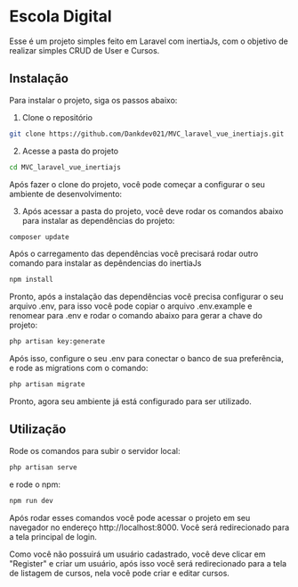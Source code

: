 # Escola Digital
Esse é um projeto simples feito em Laravel com inertiaJs, 
com o objetivo de realizar simples CRUD de User e Cursos.


## Instalação
Para instalar o projeto, siga os passos abaixo:

1. Clone o repositório
```bash
git clone https://github.com/Dankdev021/MVC_laravel_vue_inertiajs.git
```
2. Acesse a pasta do projeto
```bash
cd MVC_laravel_vue_inertiajs
```
Após fazer o clone do projeto, você pode começar a configurar o seu ambiente de desenvolvimento:

3. Após acessar a pasta do projeto, você deve rodar os comandos abaixo para instalar as dependências do projeto:
```bash
composer update
```
Após o carregamento das dependências você precisará rodar outro comando para instalar as depêndencias do inertiaJs
```bash
npm install
```
Pronto, após a instalação das dependências você precisa configurar o seu arquivo .env, para isso você pode copiar o arquivo .env.example e renomear para .env 
e rodar o comando abaixo para gerar a chave do projeto:
```bash
php artisan key:generate
```
Após isso, configure o seu .env para conectar o banco de sua preferência, e rode as migrations com o comando:
```bash
php artisan migrate
```

Pronto, agora seu ambiente já está configurado para ser utilizado.


## Utilização

Rode os comandos para subir o servidor local:
```bash
php artisan serve
```
e rode o npm:
```bash
npm run dev
```
Após rodar esses comandos você pode acessar 
o projeto em seu navegador no endereço http://localhost:8000. Você será redirecionado para a tela principal de login.


Como você não possuirá um usuário cadastrado, você deve clicar em "Register" e criar um usuário, 
após isso você será redirecionado para a tela de listagem de cursos, nela você pode criar e editar cursos. 
